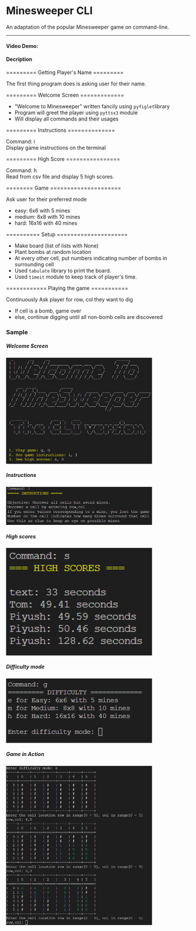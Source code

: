 # Minesweeper CLI

An adaptation of the popular Minesweeper game on command-line.

<hr>

#### Video Demo:

#### Decription

========= Getting Player's Name =========

The first thing program does is asking user for their name.

========= Welcome Screen =============

- "Welcome to Minesweeper" written fancily using `pyfiglet`library
- Program will greet the player using `pyttsx3` module
- Will display all commands and their usages

========= Instructions ==============

Command: i<br>
Display game instructions on the terminal

========= High Score ================

Command: h<br>
Read from csv file and display 5 high scores.

======== Game =====================

Ask user for their preferred mode

- easy: 6x6 with 5 mines
- medium: 8x8 with 10 mines
- hard: 16x16 with 40 mines

========== Setup =====================

- Make board (list of lists with None)
- Plant bombs at random location
- At every other cell, put numbers indicating number of bombs in surrounding cell
- Used `tabulate` library to print the board.
- Used `timeit` module to keep track of player's time.

============ Playing the game ===========

Continuously Ask player for row, col they want to dig

- If cell is a bomb, game over
- else, continue digging
  until all non-bomb cells are discovered

### Sample

##### Welcome Screen

<img src="images/welcome.png" style="width:400px; height: auto;">

##### Instructions

<img src="images/instructions.png" style="width:400px; height: auto;">

##### High scores

<img src="images/scores.png" style="width:400px; height: auto;">

##### Difficulty mode

<img src="images/difficulty.png" style="width:400px; height: auto;">

##### Game in Action

<img src="images/game.png" style="width:400px; height: auto;">
